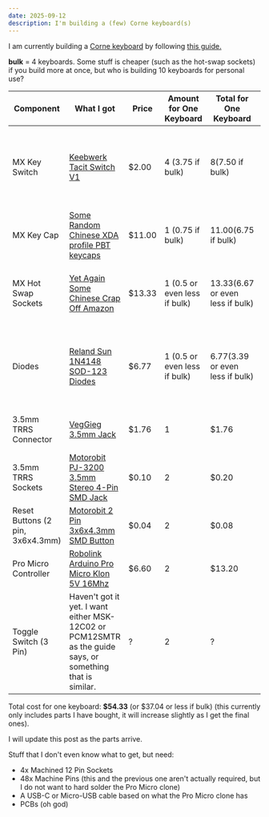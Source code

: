 ```yaml
---
date: 2025-09-12
description: I'm building a (few) Corne keyboard(s)
---
```


I am currently building a [Corne keyboard](https://github.com/foostan/crkbd) by
following [this guide.](https://github.com/klouderone/CorneV4ProMicroEdition)

**bulk** = 4 keyboards. Some stuff is cheaper (such as the hot-swap sockets) if
you build more at once, but who is building 10 keyboards for personal use?

| Component                        | What I got                                                                                                 | Price  | Amount for One Keyboard      | Total for One Keyboard              | Note                                                                                                                                                                      |
| -------------------------------- | ---------------------------------------------------------------------------------------------------------- | ------ | ---------------------------- | ----------------------------------- | ------------------------------------------------------------------------------------------------------------------------------------------------------------------------- |
| MX Key Switch                    | [Keebwerk Tacit Switch V1](https://www.keebwerk.com/product/tacit-wasabi-switch/)                          | $2.00  | 4 (3.75 if bulk)             | $8 ($7.50 if bulk)                  | $2.00 for 10 switches, a keyboard needs 36, so we need 4 packs ($8.00). For 4 keyboards, you would need 144 switches, so 15 packs, aka 3.75 per keyboard ($7.50).         |
| MX Key Cap                       | [Some Random Chinese XDA profile PBT keycaps](https://www.amazon.com.tr/dp/B0CXN53L3V)                     | $11.00 | 1 (0.75 if bulk)             | $11.00 ($6.75 if bulk)              | One pack contains 60 keycaps, and I got 3 packs for 4 keyboards.                                                                                                          |
| MX Hot Swap Sockets              | [Yet Again Some Chinese Crap Off Amazon](https://www.amazon.com.tr/dp/B0DSL98Z3K)                          | $13.33 | 1 (0.5 or even less if bulk) | $13.33 ($6.67 or even less if bulk) | One pack contains 110 Hot-Swap sockets, I need 36 per keyboad, so 144 in total for 4 keyboards. I got 2 packs.                                                            |
| Diodes                           | [Reland Sun 1N4148 SOD-123 Diodes](https://www.amazon.com.tr/dp/B099SFBX6N)                                | $6.77  | 1 (0.5 or even less if bulk) | $6.77 ($3.39 or even less if bulk)  | One pack contains 100 diodes, I need 36 per keyboard, so 144 in total for 4 keyboards. I got 2 packs. You can probably find a better deal and not have so much left over. |
| 3.5mm TRRS Connector             | [VegGieg 3.5mm Jack](https://www.amazon.com.tr/dp/B0DLGQNQZ2)                                              | $1.76  | 1                            | $1.76                               | It's just a 3.5mm TRRS cable, just get the cheapest one that isn't 15 cents.                                                                                              |
| 3.5mm TRRS Sockets               | [Motorobit PJ-3200 3.5mm Stereo 4-Pin SMD Jack](https://www.motorobit.com/?Uid=36872)                      | $0.10  | 2                            | $0.20                               | One for each hand.                                                                                                                                                        |
| Reset Buttons (2 pin, 3x6x4.3mm) | [Motorobit 2 Pin 3x6x4.3mm SMD Button](https://www.motorobit.com/?Uid=32842)                               | $0.04  | 2                            | $0.08                               | One for each hand as well.                                                                                                                                                |
| Pro Micro Controller             | [Robolink Arduino Pro Micro Klon 5V 16Mhz](https://www.robolinkmarket.com/arduino-pro-micro-klon-5v-16mhz) | $6.60  | 2                            | $13.20                              |                                                                                                                                                                           |
| Toggle Switch (3 Pin)            | Haven't got it yet. I want either MSK-12C02 or PCM12SMTR as the guide says, or something that is similar.  | ?      | 2                            | ?                                   |                                                                                                                                                                           |

Total cost for one keyboard: **$54.33** (or $37.04 or less if bulk) (this
currently only includes parts I have bought, it will increase slightly as I get
the final ones).

I will update this post as the parts arrive.

Stuff that I don't even know what to get, but need:

- 4x Machined 12 Pin Sockets
- 48x Machine Pins (this and the previous one aren't actually required, but I do
  not want to hard solder the Pro Micro clone)
- A USB-C or Micro-USB cable based on what the Pro Micro clone has
- PCBs (oh god)
